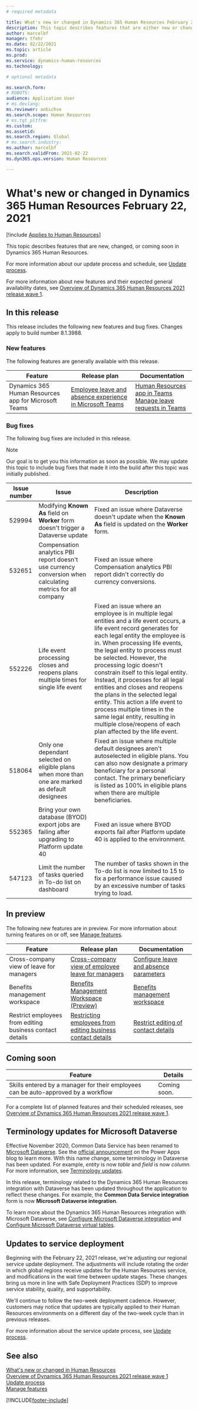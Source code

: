 ```yaml
---
# required metadata

title: What's new or changed in Dynamics 365 Human Resources February 22, 2021
description: This topic describes features that are either new or changed in Microsoft Dynamics 365 Human Resources for February 22, 2021.
author: marcelbf
manager: tfehr
ms.date: 02/22/2021
ms.topic: article
ms.prod:
ms.service: dynamics-human-resources
ms.technology:

# optional metadata

ms.search.form:
# ROBOTS:
audience: Application User
# ms.devlang:
ms.reviewer: anbichse
ms.search.scope: Human Resources
# ms.tgt_pltfrm:
ms.custom:
ms.assetid:
ms.search.region: Global
# ms.search.industry:
ms.author: marcelbf
ms.search.validFrom: 2021-02-22
ms.dyn365.ops.version: Human Resources

---
```


# What's new or changed in Dynamics 365 Human Resources February 22, 2021

[!include [Applies to Human Resources](../includes/applies-to-hr.md)]

This topic describes features that are new, changed, or coming soon in Dynamics 365 Human Resources.

For more information about our update process and schedule, see [Update process](hr-admin-setup-update-process.md).

For more information about new features and their expected general availability dates, see [Overview of Dynamics 365 Human Resources 2021 release wave 1](https://docs.microsoft.com/dynamics365-release-plan/2021wave1/human-resources/dynamics365-human-resources/).

## In this release

This release includes the following new features and bug fixes. Changes apply to build number 8.1.3988.

### New features

The following features are generally available with this release.

| Feature | Release plan | Documentation |
| --- | --- | --- |
| Dynamics 365 Human Resources app for Microsoft Teams | [Employee leave and absence experience in Microsoft Teams](https://docs.microsoft.com/dynamics365-release-plan/2020wave1/dynamics365-human-resources/employee-leave-absence-experience-teams) | [Human Resources app in Teams](https://go.microsoft.com/fwlink/?linkid=2127841)<br>[Manage leave requests in Teams](hr-teams-leave-app.md) |

### Bug fixes

The following bug fixes are included in this release.

> [!NOTE]
> Our goal is to get you this information as soon as possible. We may update this topic to include bug fixes that made it into the build after this topic was initially published.

| Issue number | Issue |  Description |
| --- | --- | --- |
| 529994 | Modifying **Known As** field on **Worker** form doesn't trigger a Dataverse update | Fixed an issue where Dataverse doesn't update when the **Known As** field is updated on the **Worker** form. |
| 532651 | Compensation analytics PBI report doesn't use currency conversion when calculating metrics for all company | Fixed an issue where Compensation analytics PBI report didn't correctly do currency conversions. |
| 552226 | Life event processing closes and reopens plans multiple times for single life event  | Fixed an issue where an employee is in multiple legal entities and a life event occurs, a life event record generates for each legal entity the employee is in. When processing life events, the legal entity to process must be selected. However, the processing logic doesn't constrain itself to this legal entity. Instead, it processes for all legal entities and closes and reopens the plans in the selected legal entity. This action a life event to process multiple times in the same legal entity, resulting in multiple close/reopens of each plan affected by the life event. |
| 518064 | Only one dependant selected on eligible plans when more than one are marked as default designees | Fixed an issue where multiple default designees aren't autoselected in eligible plans. You can also now designate a primary beneficiary for a personal contact. The primary beneficiary is listed as 100% in eligible plans when there are multiple beneficiaries. |
| 552365 | Bring your own database (BYOD) export jobs are failing after upgrading to Platform update 40 | Fixed an issue where BYOD exports fail after Platform update 40 is applied to the environment. |
| 547123 | Limit the number of tasks queried in To-do list on dashboard | The number of tasks shown in the To-do list is now limited to 15 to fix a performance issue caused by an excessive number of tasks trying to load. |

## In preview

The following new features are in preview. For more information about turning features on or off, see [Manage features](hr-admin-manage-features.md).

| Feature | Release plan | Documentation |
| --- | --- | --- |
| Cross-company view of leave for managers | [Cross-company view of employee leave for managers](https://docs.microsoft.com/dynamics365-release-plan/2020wave2/human-resources/dynamics365-human-resources/cross-company-view-employee-leave-managers) | [Configure leave and absence parameters](https://docs.microsoft.com/dynamics365/human-resources/hr-leave-and-absence-parameters) |
| Benefits management workspace | [Benefits Management Workspace (Preview)](https://docs.microsoft.com/dynamics365-release-plan/2020wave2/human-resources/dynamics365-human-resources/benefits-management-workspace) | [Benefits management workspace](hr-benefits-management-workspace.md) |
| Restrict employees from editing business contact details | [Restricting employees from editing business contact details](https://docs.microsoft.com/dynamics365-release-plan/2020wave2/human-resources/dynamics365-human-resources/restrict-employees-editing-business-contact-details) | [Restrict editing of contact details](hr-employee-self-service-restrict-editing.md)|

## Coming soon

| Feature | Details |
| --- | --- |
| Skills entered by a manager for their employees can be auto-approved by a workflow | Coming soon. |

For a complete list of planned features and their scheduled releases, see [Overview of Dynamics 365 Human Resources 2021 release wave 1](https://docs.microsoft.com/dynamics365-release-plan/2021wave1/human-resources/dynamics365-human-resources/).

## Terminology updates for Microsoft Dataverse

Effective November 2020, Common Data Service has been renamed to [Microsoft Dataverse](https://docs.microsoft.com/powerapps/maker/data-platform/data-platform-intro). See the [official announcement](https://powerapps.microsoft.com/blog/reshape-the-future-of-work-with-microsoft-dataverse-for-teams-now-generally-available/) on the Power Apps blog to learn more. With this name change, some terminology in Dataverse has been updated. For example, *entity* is now *table* and *field* is now *column*. For more information, see [Terminology updates](https://docs.microsoft.com/powerapps/maker/data-platform/data-platform-intro#terminology-updates).

In this release, terminology related to the Dynamics 365 Human Resources integration with Dataverse has been updated throughout the application to reflect these changes. For example, the **Common Data Service integration** form is now **Microsoft Dataverse integration**.

To learn more about the Dynamics 365 Human Resources integration with Microsoft Dataverse, see [Configure Microsoft Dataverse integration](https://docs.microsoft.com/dynamics365/human-resources/hr-admin-integration-common-data-service) and [Configure Microsoft Dataverse virtual tables](https://docs.microsoft.com/dynamics365/human-resources/hr-admin-integration-common-data-service-virtual-entities).

## Updates to service deployment

Beginning with the February 22, 2021 release, we're adjusting our regional service update deployment. The adjustments will include rotating the order in which global regions receive updates for the Human Resources service, and modifications in the wait time between update stages. These changes bring us more in line with Safe Deployment Practices (SDP) to improve service stability, quality, and supportability.

We'll continue to follow the two-week deployment cadence. However, customers may notice that updates are typically applied to their Human Resources environments on a different day of the two-week cycle than in previous releases.

For more information about the service update process, see [Update process](https://docs.microsoft.com/dynamics365/human-resources/hr-admin-setup-update-process).

## See also

[What's new or changed in Human Resources](hr-admin-whats-new.md)</br>
[Overview of Dynamics 365 Human Resources 2021 release wave 1](https://docs.microsoft.com/dynamics365-release-plan/2021wave1/human-resources/dynamics365-human-resources/)</br>
[Update process](hr-admin-setup-update-process.md)</br>
[Manage features](hr-admin-manage-features.md)


[!INCLUDE[footer-include](../includes/footer-banner.md)]
